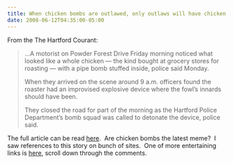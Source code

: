 ```yaml
---
title: When chicken bombs are outlawed, only outlaws will have chicken bombs
date: 2008-06-12T04:35:00-05:00
---
```

From the The Hartford Courant:

> &#8230;A motorist on Powder Forest Drive Friday morning noticed what looked like a whole chicken — the kind bought at grocery stores for roasting — with a pipe bomb stuffed inside, police said Monday. 
> 
> When they arrived on the scene around 9 a.m. officers found the roaster had an improvised explosive device where the fowl&#8217;s innards should have been. 
> 
> They closed the road for part of the morning as the Hartford Police Department&#8217;s bomb squad was called to detonate the device, police said.

The full article can be read [here](http://www.courant.com/shopping/hc-simbomb0610.artjun10,0,1973059.story "Police Find, Defuse Chicken Bomb -- Courant.com").  Are chicken bombs the latest meme?  I saw references to this story on bunch of sites.  One of more entertaining links is [here](http://www.topix.com/city/simsbury-ct/2008/06/police-find-defuse-chicken-bomb), scroll down through the comments.
